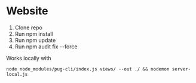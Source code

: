 # Website

1. Clone repo
2. Run npm install
3. Run npm update
4. Run npm audit fix --force

Works locally with
```
node node_modules/pug-cli/index.js views/ --out ./ && nodemon server-local.js
```
 
